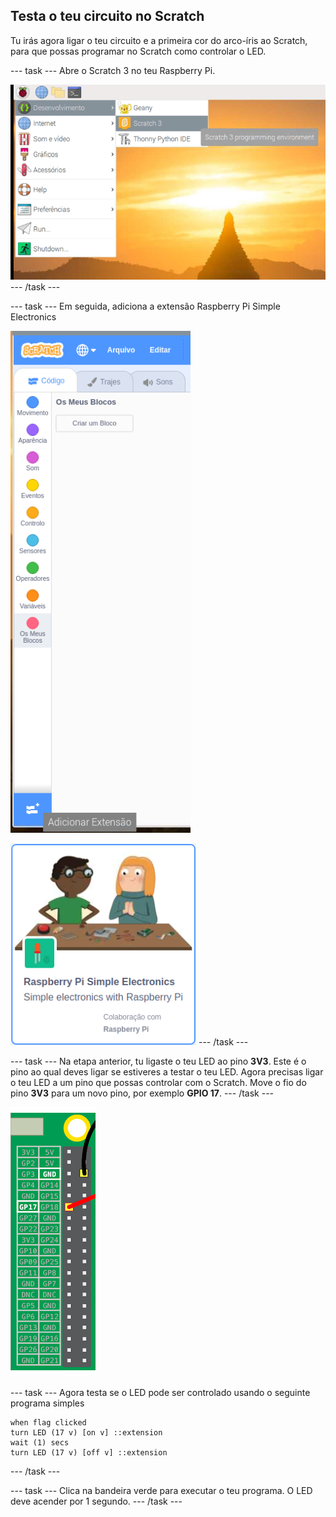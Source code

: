 ## Testa o teu circuito no Scratch

Tu irás agora ligar o teu circuito e a primeira cor do arco-íris ao Scratch, para que possas programar no Scratch como controlar o LED.

\--- task \--- Abre o Scratch 3 no teu Raspberry Pi.

![abrir-scratch](images/open-scratch.png) \--- /task \---

\--- task \--- Em seguida, adiciona a extensão Raspberry Pi Simple Electronics

![adicionar-extensão](images/add-extension.png)

![eletrónica-simples](images/simple-electronics.png) \--- /task \---

\--- task \--- Na etapa anterior, tu ligaste o teu LED ao pino **3V3**. Este é o pino ao qual deves ligar se estiveres a testar o teu LED. Agora precisas ligar o teu LED a um pino que possas controlar com o Scratch. Move o fio do pino **3V3** para um novo pino, por exemplo **GPIO 17**. \--- /task \---

![Mover Pino](images/movepin.png)

\--- task \--- Agora testa se o LED pode ser controlado usando o seguinte programa simples

```blocks3
when flag clicked
turn LED (17 v) [on v] ::extension
wait (1) secs
turn LED (17 v) [off v] ::extension
```

\--- /task \---

\--- task \--- Clica na bandeira verde para executar o teu programa. O LED deve acender por 1 segundo. \--- /task \---